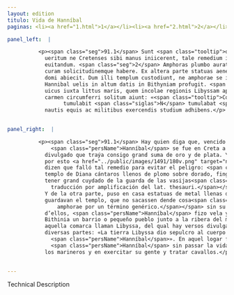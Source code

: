 ```yaml
---
layout: edition
titulo: Vida de Hanníbal
paginas: <li><a href="1.html">1</a></li><li><a href="2.html">2</a></li><li><a href="3.html">3</a></li><li><a href="4.html">4</a></li><li><a href="5.html">5</a></li><li><a href="6.html">6</a></li><li><a href="7.html">7</a></li><li><a href="8.html">8</a></li><li><a href="9.html">9</a></li><li><a href="10.html">10</a></li><li><a href="11.html">11</a></li><li><a href="12.html">12</a></li><li><a href="13.html">13</a></li><li><a href="14.html">14</a></li><li><a href="15.html">15</a></li><li><a href="16.html">16</a></li><li><a href="17.html">17</a></li><li><a href="18.html">18</a></li><li><a href="19.html">19</a></li><li><a href="20.html">20</a></li><li><a href="21.html">21</a></li><li><a href="22.html">22</a></li><li><a href="23.html">23</a></li><li><a href="24.html">24</a></li><li><a href="25.html">25</a></li><li><a href="26.html">26</a></li><li><a href="27.html">27</a></li><li><a href="28.html">28</a></li><li><a href="29.html">29</a></li><li><a href="30.html">30</a></li><li><a href="31.html">31</a></li><li><a href="32.html">32</a></li><li><a href="33.html">33</a></li><li><a href="34.html">34</a></li><li><a href="35.html">35</a></li><li><a href="36.html">36</a></li><li><a href="37.html">37</a></li><li><a href="38.html">38</a></li><li><a href="39.html">39</a></li><li><a href="40.html">40</a></li><li><a href="41.html">41</a></li><li><a href="42.html">42</a></li><li><a href="43.html">43</a></li><li><a href="44.html">44</a></li><li><a href="45.html">45</a></li><li><a href="46.html">46</a></li><li><a href="47.html">47</a></li><li><a href="48.html">48</a></li><li><a href="49.html">49</a></li><li><a href="50.html">50</a></li><li><a href="51.html">51</a></li><li><a href="52.html">52</a></li><li><a href="53.html">53</a></li><li><a href="54.html">54</a></li><li><a href="55.html">55</a></li><li><a href="56.html">56</a></li><li><a href="57.html">57</a></li><li><a href="58.html">58</a></li><li><a href="59.html">59</a></li><li><a href="60.html">60</a></li><li><a href="61.html">61</a></li><li><a href="62.html">62</a></li><li><a href="63.html">63</a></li><li><a href="64.html">64</a></li><li><a href="65.html">65</a></li><li><a href="66.html">66</a></li><li><a href="67.html">67</a></li><li><a href="68.html">68</a></li><li><a href="69.html">69</a></li><li><a href="70.html">70</a></li><li><a href="71.html">71</a></li><li><a href="72.html">72</a></li><li><a href="73.html">73</a></li><li><a href="74.html">74</a></li><li><a href="75.html">75</a></li><li><a href="76.html">76</a></li><li><a href="77.html">77</a></li><li><a href="78.html">78</a></li><li><a href="79.html">79</a></li><li><a href="80.html">80</a></li><li><a href="81.html">81</a></li><li><a href="82.html">82</a></li><li><a href="83.html">83</a></li><li><a href="84.html">84</a></li><li><a href="85.html">85</a></li><li><a href="86.html">86</a></li><li><a href="87.html">87</a></li><li><a href="88.html">88</a></li><li><a href="89.html">89</a></li><li><a href="90.html">90</a></li><li><a href="91.html">91</a></li><li><a href="92.html">92</a></li><li><a href="93.html">93</a></li><li><a href="94.html">94</a></li><li><a href="95.html">95</a></li><li><a href="96.html">96</a></li>

panel_left:  |

          <p><span class="seg">91.1</span> Sunt <span class="tooltip">qui uicto<span class="tooltiptext">qui dicunt uicto <span class="siglas">W</span> </span></span> Antiocho <span class="tooltip">in Cretam profectum ad Cortynos Hannibalem dicunt<span class="tooltiptext">in Cretam ad Cortinos Hanibalem profectum <span class="siglas">W</span> <span class="om"><i>om. </i></span> <span class="siglas">R</span> Cortinos <span class="siglas">F M N P S r s</span> Corthinos <span class="siglas">E</span> Corinthios <span class="siglas">U</span> ducunt <span class="siglas">S</span> </span></span>, ibique extemplo uulgatum esse eum magnam uim auri argentique secum ferre. Ex quo
            ueritum ne Cretenses sibi manus iniicerent, tale remedium inuenisse ad periculum
            euitandum. <span class="seg">2</span> Amphoras plumbo aurato <span class="tooltip">refertas<span class="tooltiptext">referctas <span class="siglas">M P R r</span> refectas <span class="siglas">s</span> </span></span> in templo Dianae collocari iussit, simulans se earum ueluti thesauri sui maximam
            curam solicitudinemque habere. Ex altera parte statuas aeneas quas pecunia impleuerat,
            domi abiecit. Dum illi templum custodiunt, ne amphorae se insciis auferantur, interim
            Hannibal uelis in altum datis in Bithyniam profugit. <span class="seg">3</span> Est autem in Bithynia
            uicus iuxta littus maris, quem incolae regionis Libyssam appellant, de quo uulgatum
            carmen circumferri solitum aiunt: «<span class="tooltip">Corpus Hannibalis Libyssa tumulabit terra<span class="tooltiptext">Annibalis corpus tumulabit terra Libissa <span class="siglas">R</span> Hanibalis corpus tumulabit terra Libissa <span class="siglas">W</span> <span class="corr">tumulatum</span> 
                  tumulabit <span class="siglas">N</span> tumulabat <span class="siglas">U</span> </span></span>». Eo in loco diuersabatur Poenus non inerti quidem ocio uitam agens, sed in
            nautis equis ac militibus exercendis studium adhibens.</p>
        

panel_right:  |

          <p><span class="seg">91.1</span> Hay quien diga que, vencido Anthíoco,
              <span class="persName">Hanníbal</span> se fue en Creta a los cortynos y que allí luego fue
            divulgado que traýa consigo grand suma de oro y de plata. Y temiendo que los cretenses
            por esto <a href="../public/images/1491/180v.png" target="new"><img class="facs" src="{site.url}/Vitae/public/images/facs_icon.jpg"/></a>[180v,b] le echassen la mano,
            dizen que falló tal remedio para evitar el peligro: <span class="seg">2</span> Mandó poner en el
            templo de Diana cántaros llenos de plomo sobre dorado, fingiendo ser muy solícito y
            tener grand cuydado de la guarda de las vasijas<span class="nota"><sup>32</sup><span class="texto_nota">vasijas del tesoro:
              traducción por amplificación del lat. thesauri.</span></span> del tesoro.
            Y de la otra parte, puso en casa estatuas de metal llenas de dinero. Y mientra que ellos
            guardavan el templo, que no sacassen dende cosa<span class="nota"><sup>33</sup><span class="texto_nota">cosa: traducción del lat.
                amphorae por un término genérico.</span></span> sin su sabidoría
            d’ellos, <span class="persName">Hanníbal</span> fizo vela y fuese a Bithinia. <span class="seg">3</span> Hay en
            Bithinia un barrio o pequeño pueblo junto a la ribera del mar que los moradores de
            aquella comarca llaman Libyssa, del qual hay versos divulgados que suelen contar en
            diversas partes: «La tierra Libyssa dio sepulcro al cuerpo de
              <span class="persName">Hanníbal</span>». En aquel logar fazía morada
              <span class="persName">Hanníbal</span> sin passar la vida ociosa, mas ponía estudio en disponer
            los marineros y en exercitar su gente y tratar cavallos.</p>
        

---
```


Technical Description 